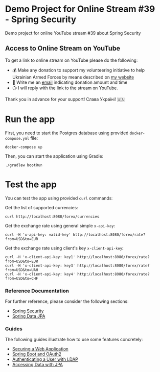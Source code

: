 # Demo Project for Online Stream #39 - Spring Security
Demo project for online YouTube stream #39 about Spring Security

## Access to Online Stream on YouTube

To get a link to online stream on YouTube please do the following:

- :moneybag: Make any donation to support my volunteering initiative to help Ukrainian Armed Forces by means described on [my website](https://www.yuriytkach.com/volunteer)
- :email: Write me an [email](mailto:me@yuriytkach.com) indicating donation amount and time
- :tv: I will reply with the link to the stream on YouTube.

Thank you in advance for your support! Слава Україні! :ukraine:

# Run the app

First, you need to start the Postgres database using provided `docker-compose.yml` file:

```shell
docker-compose up
```

Then, you can start the application using Gradle:

```shell
./gradlew bootRun
```

# Test the app

You can test the app using provided `curl` commands:

Get the list of supported currencies:

```shell
curl http://localhost:8080/forex/currencies
```

Get the exchange rate using general simple `x-api-key`:

```shell
curl -H 'x-api-key: valid-key' http://localhost:8080/forex/rate?from=USD&to=EUR
```

Get the exchange rate using client's key `x-client-api-key`:

```shell
curl -H 'x-client-api-key: key1' http://localhost:8080/forex/rate?from=USD&to=EUR
curl -H 'x-client-api-key: key3' http://localhost:8080/forex/rate?from=USD&to=UAH
curl -H 'x-client-api-key: key4' http://localhost:8080/forex/rate?from=USD&to=CHF
```


### Reference Documentation
For further reference, please consider the following sections:

* [Spring Security](https://docs.spring.io/spring-boot/docs/3.1.0/reference/htmlsingle/#web.security)
* [Spring Data JPA](https://docs.spring.io/spring-boot/docs/3.1.0/reference/htmlsingle/#data.sql.jpa-and-spring-data)

### Guides
The following guides illustrate how to use some features concretely:

* [Securing a Web Application](https://spring.io/guides/gs/securing-web/)
* [Spring Boot and OAuth2](https://spring.io/guides/tutorials/spring-boot-oauth2/)
* [Authenticating a User with LDAP](https://spring.io/guides/gs/authenticating-ldap/)
* [Accessing Data with JPA](https://spring.io/guides/gs/accessing-data-jpa/)
